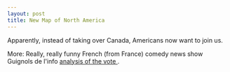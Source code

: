 ```yaml
---
layout: post
title: New Map of North America 
---
```

<p>Apparently, instead of taking over Canada, Americans now want to join us. </p><p>More: Really, really funny French (from France) comedy news show Guignols de l'info <a href="http://a455.g.akamai.net/7/455/1879/v3/213.41.65.178/coltreal/canalplus/guignols/guignols_031104.rpm">analysis of the vote </a>. </p>
